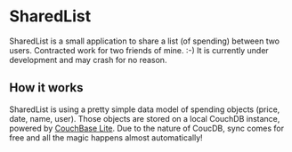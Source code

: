 # SharedList

SharedList is a small application to share a list (of spending) between two users.
Contracted work for two friends of mine. :-)
It is currently under development and may crash for no reason. 

## How it works
SharedList is using a pretty simple data model of spending objects (price, date, name, user). Those objects are stored on a local CouchDB instance, powered by [CouchBase Lite](http://www.couchbase.com/mobile).
Due to the nature of CoucDB, sync comes for free and all the magic happens almost automatically!


